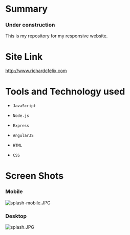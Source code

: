 # Summary #
### Under construction ###

This is my repository for my responsive website. 

# Site Link #

http://www.richardcfelix.com

# Tools and Technology used #

*     JavaScript
*     Node.js
*     Express
*     AngularJS
*     HTML
*     CSS

# Screen Shots #
### Mobile ###
![splash-mobile.JPG](https://bitbucket.org/repo/AA9G7b/images/2078745285-splash-mobile.JPG)

### Desktop ###
![splash.JPG](https://bitbucket.org/repo/AA9G7b/images/2696367143-splash.JPG)